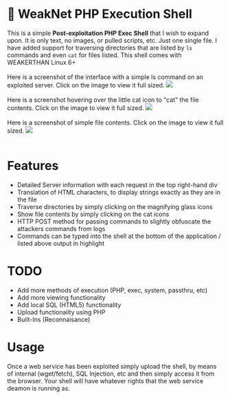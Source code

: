 # &#128026; WeakNet PHP Execution Shell
This is a simple <b>Post-exploitation PHP Exec Shell</b> that I wish to expand upon. It is only text, no images, or pulled scripts, etc. Just one single file. I have added support for traversing directories that are listed by <code>ls</code> commands and even <code>cat</code> for files listed. This shell comes with WEAKERTHAN Linux 6+<br />
<br />
Here is a screenshot of the interface with a simple ls command on an exploited server. Click on the image to view it full sized.
<img src="https://weaknetlabs.com/images/wpes_0.PNG"/><br /><br />
Here is a screenshot hovering over the little cat icon to "cat" the file contents. Click on the image to view it full sized.
<img src="https://weaknetlabs.com/images/wpes_1.png"/><br /><br />
Here is a screenshot of simple file contents. Click on the image to view it full sized.
<img src="https://weaknetlabs.com/images/wpes_2.PNG"/><br /><br />

# Features

<ul>
  <li>Detailed Server information with each request in the top right-hand div</li>
  <li>Translation of HTML characters, to display strings exactly as they are in the file</li>
  <li>Traverse directories by simply clicking on the magnifying glass icons</li>
  <li>Show file contents by simply clicking on the cat icons</li>
  <li>HTTP POST method for passing commands to slightly obfuscate the attackers commands from logs</li>
  <li>Commands can be typed into the shell at the bottom of the application / listed above output in highlight</li>
</ul>

# TODO
<ul>
  <li>Add more methods of execution (PHP, exec, system, passthru, etc)</li>
  <li>Add more viewing functionality</li>
  <li>Add local SQL (HTML5) functionality</li>
  <li>Upload functionality using PHP</li>
  <li>Built-Ins (Reconnaisance)</li>
</ul>

# Usage
Once a web service has been exploited simply upload the shell, by means of internal (wget/fetch), SQL Injection, etc and then simply access it from the browser. Your shell will have whatever rights that the web service deamon is running as.
